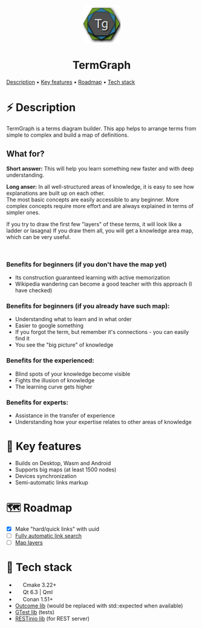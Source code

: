 <!-- 
TODO:
1 Philosophy

2 Key features
- Comparison with other projects

3 Installation

4 Build
- Configuration
- Depends from Qt 6.3
- Platforms list (Android, Wasm, Desktop)
- Description of modules (with table)
- Scripts for building main apps

5 Tests
- How to start them
- CTest api

8 Screenshots
- Make them svg
- Add screenshots
- Redraw app icon (golden ratio for hexagons?)

9 Badges
- https://forthebadge.com/
- linkedin profile
- license
- CI
- Tests

10 Contents
- Make proper contents links
- Think about what must be there

11 Recomendations
- Check different github themes
- Width 80 characters
- Contribution guideline
- Project page with GitHub pages?
- Meetup speech
- Changelog
- Project news
- Make fixes to my personal profile page on github 

12 Add quote
13 Main site link
14 How to Use? Maybe wiki?
15 Installation
16 Built with ❤️ by ...
17 Project structure
18 Support
- GitHub?
- Patreon?
- Other?

19 Icons 
- ✔️❌🎉⭐️🥳💠🔍
- https://gist.github.com/rxaviers/7360908

20 Info
- Readme gives x5 to project stars
- Talk to every community individually
- Try to be in Trending section, but topics is also ok

-->

<div align="center">
    <img 
      width="100" 
      alt="TermGraph" 
      src="apps/TermGraphApp/resources/applicationIcons/appIcon128x128.png">
    <h1>TermGraph</h1>
</div>

[Description](#%EF%B8%8F-description) • [Key features](#-key-features) • [Roadmap](#-roadmap) • [Tech stack](#-tech-stack)
<!-- • Philosophy-->
<!-- • Installation-->
<!-- • Project structure-->
<!-- • Build-->
<!-- • Tests-->

# ⚡️ Description
TermGraph is a terms diagram builder. This app helps to arrange terms from simple to complex and build a map of definitions.

## What for?
**Short answer:** This will help you learn something new faster and with deep understanding.

**Long anser:**
In all well-structured areas of knowledge, it is easy to see how explanations are built up on each other. <br>
The most basic concepts are easily accessible to any beginner. More complex concepts require more effort and are always explained in terms of simpler ones.

If you try to draw the first few "layers" of these terms, it will look like a ladder or lasagna) If you draw them all, you will get a knowledge area map, which can be very useful.

<img>

### Benefits for beginners (if you don't have the map yet)
- Its construction guaranteed learning with active memorization
- Wikipedia wandering can become a good teacher with this approach (I have checked)

### Benefits for beginners (if you already have such map):
- Understanding what to learn and in what order
- Easier to google something
- If you forgot the term, but remember it's connections - you can easily find it
- You see the "big picture" of knowledge

### Benefits for the experienced:
- Blind spots of your knowledge become visible
- Fights the illusion of knowledge
- The learning curve gets higher

### Benefits for experts:
- Assistance in the transfer of experience
- Understanding how your expertise relates to other areas of knowledge


<!-- # 📜 Philosophy -->
# 🌿 Key features
- Builds on Desktop, Wasm and Android
- Supports big maps (at least 1500 nodes)
- Devices synchronization
- Semi-automatic links markup

<!-- # 🚀 Installation -->
<!-- # ⚙️ Build -->
<!-- # ☕️ Tests -->

# 🗺 Roadmap
- [x] Make "hard/quick links" with uuid
- [ ] [Fully automatic link search](https://github.com/SavenkovIgor/TermGraph/issues/5)
- [ ] [Map layers](https://github.com/SavenkovIgor/TermGraph/issues/6)

# 🧬 Tech stack
- <img src="https://cmake.org/wp-content/uploads/2019/05/cropped-cmake_512-32x32.png" width="16" height="16"> Cmake 3.22+
- <img src="https://www.qt.io/hubfs/2016_Qt_Logo/qt_logo_green_rgb_16x16.png" width="16" height="16"> Qt 6.3 | Qml
- <img src="https://conan.io/favicon.png" width="16" height="16"> Conan 1.51+
- [Outcome lib](https://github.com/ned14/outcome) (would be replaced with std::expected when available)
- [GTest lib](https://github.com/google/googletest) (tests)
- [RESTinio lib](https://github.com/Stiffstream/restinio) (for REST server)

<!-- # Syntax examples
## Center image

<br> <br />

<div align="center"><a href=""><img width="128" alt="Alt text" src="img/img.png"></a></div>

<h1>h1</h1>
<h2>h2</h2>
<h3>h3</h3>
<h4>h4</h4>
<h5>h5</h5>
<h6>h6</h6>
<strong>strong</strong>

<details>
  <summary>Summary</summary>
  <ol>
    <li><a href="#-some">List 1</a></li>
    <li><a href="#-some">List 2</a></li>
  </ol>
</details>

[External link description](https://link.io/).
[Local file link](LICENSE)
![Some more local file](./local_file.png)
![Img](https://link.io/file.svg "Some info")

```bash
code example 
```
> ItemAngle
+ ItemPlus
- ItemMinus
>- ItemMinus
>+ ItemPlus

> **Warning**

> **Note**

**Option** -->
